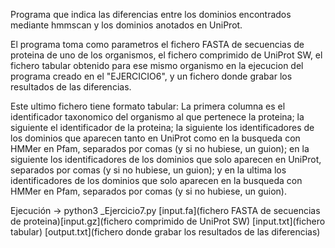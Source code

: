 Programa que indica las diferencias entre los dominios encontrados mediante hmmscan y los dominios anotados en UniProt. 

El programa toma como parametros el fichero FASTA de secuencias de proteina de uno de los organismos, el fichero comprimido de UniProt SW, el fichero tabular obtenido para ese mismo organismo en la ejecucion del programa creado en el "EJERCICIO6", y un fichero donde grabar los resultados de las diferencias. 

Este ultimo fichero tiene formato tabular: 
La primera columna es el identificador taxonomico del organismo al que pertenece la proteina; la siguiente el identificador de la proteina; la siguiente los identificadores de los dominios que aparecen tanto en UniProt como en la busqueda con HMMer en Pfam, separados por comas (y si no hubiese, un guion); en la siguiente los identificadores de los dominios que solo aparecen en UniProt, separados por comas (y si no hubiese, un guion); y en la ultima los identificadores de los dominios que solo aparecen en la busqueda con HMMer en Pfam, separados por comas (y si no hubiese, un guion).

Ejecución -> python3 _Ejercicio7.py [input.fa](fichero FASTA de secuencias de proteina)[input.gz](fichero comprimido de UniProt SW) [input.txt](fichero tabular) [output.txt](fichero donde grabar los resultados de las diferencias)
